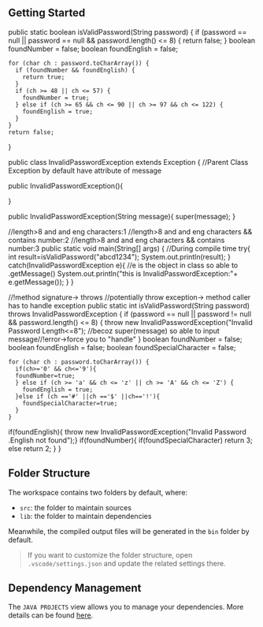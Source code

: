## Getting Started

public static boolean isValidPassword(String password) {
    if (password == null || password == null && password.length() <= 8) {
      return false;
    }
    boolean foundNumber = false;
    boolean foundEnglish = false;

    for (char ch : password.toCharArray()) {
      if (foundNumber && foundEnglish) {
        return true;
      }
      if (ch >= 48 || ch <= 57) {
        foundNumber = true;
      } else if (ch >= 65 && ch <= 90 || ch >= 97 && ch <= 122) {
        foundEnglish = true;
      }
    }
    return false;
  }




  public class InvalidPasswordException extends Exception {
//Parent Class Exception by default have attribute of message


public InvalidPasswordException(){
 
}


public InvalidPasswordException(String message){
  super(message);
}


//length>8 and and eng characters:1
//length>8 and and eng characters && contains number:2
//length>8 and and eng characters && contains number:3
public static void main(String[] args) {
  //During compile time
  try{
  int result=isValidPassword("abcd1234");
  System.out.println(result);
  } catch(InvalidPasswordException e){  //e is the object in class so able to .getMessage()
    System.out.println("this is InvalidPasswordException:"+ e.getMessage());
  }
}


  
//!method signature-> throws
//potentially throw exception-> method caller has to handle exception
  public static int isValidPassword(String password) throws InvalidPasswordException {
    if (password == null || password != null && password.length() <= 8) {
      throw new InvalidPasswordException("Invalid Password Length<=8"); //becoz super(message) so able to input message//!error->force you to "handle" 
    }
    boolean foundNumber = false;
    boolean foundEnglish = false;
    boolean foundSpecialCharacter = false;
  
    for (char ch : password.toCharArray()) {
      if(ch>='0' && ch<='9'){
      foundNumber=true;
      } else if (ch >= 'a' && ch <= 'z' || ch >= 'A' && ch <= 'Z') {
        foundEnglish = true;
      }else if (ch =='#' ||ch =='$' ||ch=='!'){
        foundSpecialCharacter=true;       
      }
    }
   if(foundEnglish){
    throw new InvalidPasswordException("Invalid Password .English not found");}
     if(foundNumber){
      if(foundSpecialCharacter)
      return 3;
    else
    return 2;
   }
  }
  


## Folder Structure

The workspace contains two folders by default, where:

- `src`: the folder to maintain sources
- `lib`: the folder to maintain dependencies

Meanwhile, the compiled output files will be generated in the `bin` folder by default.

> If you want to customize the folder structure, open `.vscode/settings.json` and update the related settings there.

## Dependency Management

The `JAVA PROJECTS` view allows you to manage your dependencies. More details can be found [here](https://github.com/microsoft/vscode-java-dependency#manage-dependencies).
